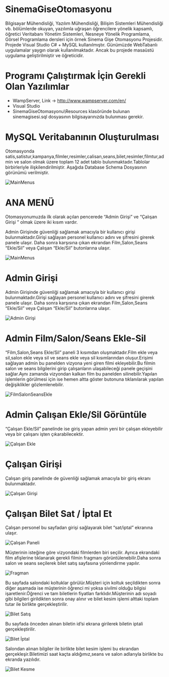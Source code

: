 # SinemaGiseOtomasyonu
Bilgisayar Mühendisliği, Yazılım Mühendisliği, Bilişim Sistemleri Mühendisliği vb. bölümlerde okuyan, yazılımla uğraşan öğrencilere yönelik kapsamlı, öğretici Veritabanı Yönetim Sistemleri, Nesneye Yönelik Programlama, Görsel Programlama dersleri için örnek Sinema Gişe Otomasyonu Projesidir. Projede Visual Studio C# + MySQL kullanılmıştır. Günümüzde WebTabanlı uygulamalar yaygın olarak kullanılmaktadır. Ancak bu projede masaüstü uygulama geliştirilmiştir ve öğreticidir.

# Programı Çalıştırmak İçin Gerekli Olan Yazılımlar
- WampServer, Link -> http://www.wampserver.com/en/
- Visual Studio
- SinemaGiseOtomasyonu\Resources klasöründe bulunan sinemagisesi.sql dosyasının bilgisayarınızda bulunması gerekir.

# MySQL Veritabanının Oluşturulması
Otomasyonda satis,satistur,kampanya,filmler,resimler,calisan,seans,bilet,resimler,filmtur,admin ve salon olmak üzere toplam 12 adet tablo bulunmaktadır.Tablolar birbirleriyle ilişkilendirilmiştir. Aşağıda Database Schema Dosyasının görünümü verilmiştir.

![MainMenus](https://github.com/MCagriCAGLAR/SinemaGiseOtomasyonu/blob/master/veritabani.jpg "Main Menus")


# ANA MENÜ
Otomasyonumuzda ilk olarak açılan pencerede “Admin Girişi” ve “Çalışan Girişi ” olmak üzere iki kısım vardır.

Admin Girişinde güvenliği sağlamak amacıyla bir kullanıcı girişi bulunmaktadır.Girişi sağlayan personel kullanıcı adını ve şifresini girerek panele ulaşır. Daha sonra karşısına çıkan ekrandan Film,Salon,Seans “Ekle/Sil” veya Çalışan “Ekle/Sil” butonlarına ulaşır.

![MainMenus](https://github.com/MCagriCAGLAR/SinemaGiseOtomasyonu/blob/master/AnaMenu.jpg "Main Menus")

# Admin Girişi
Admin Girişinde güvenliği sağlamak amacıyla bir kullanıcı girişi bulunmaktadır.Girişi sağlayan personel kullanıcı adını ve şifresini girerek panele ulaşır. Daha sonra karşısına çıkan ekrandan Film,Salon,Seans “Ekle/Sil” veya Çalışan “Ekle/Sil” butonlarına ulaşır.

![Admin Girişi](https://github.com/MCagriCAGLAR/SinemaGiseOtomasyonu/blob/master/adminGiris.jpg "Admin Girişi")

# Admin Film/Salon/Seans Ekle-Sil
“Film,Salon,Seans Ekle/Sil”  paneli 3 kısımdan oluşmaktadır.Film ekle veya sil,salon ekle veya sil ve seans ekle veya sil kısımlarından oluşur.Erişimi sağlayan admin bu panelden vizyona yeni giren filmi ekleyebilir.Bu filmin salon ve seans bilgilerini girip çalışanların ulaşabileceği panele geçişini sağlar.Aynı zamanda vizyondan kalkan film bu panelden silinebilir.Yapılan işlemlerin görülmesi için ise hemen altta göster butonuna tıklanılarak yapılan değişiklikler gözlemlenebilir.

![FilmSalonSeansEkle](https://github.com/MCagriCAGLAR/SinemaGiseOtomasyonu/blob/master/adminPanel.jpg "FilmSalonSeansEkle")

# Admin Çalışan Ekle/Sil Görüntüle
“Çalışan Ekle/Sil” panelinde ise giriş yapan admin yeni bir çalışan ekleyebilir veya bir çalışanı işten çıkarabilecektir.

![Çalışan Ekle](https://github.com/MCagriCAGLAR/SinemaGiseOtomasyonu/blob/master/calisanEkle.jpg "Çalışan Ekle/Sil")

# Çalışan Girişi
Çalışan giriş panelinde de güvenliği sağlamak amacıyla bir giriş ekranı bulunmaktadır.

![Çalışan Girişi](https://github.com/MCagriCAGLAR/SinemaGiseOtomasyonu/blob/master/calisanGirisi.jpg "Çalışan Giriş")

# Çalışan Bilet Sat / İptal Et
Çalışan personel bu sayfadan girişi sağlayarak bilet “sat/iptal” ekranına ulaşır. 

![Çalışan Paneli](https://github.com/MCagriCAGLAR/SinemaGiseOtomasyonu/blob/master/biletSatis.jpg "Çalışan Paneli")

Müşterinin isteğine göre vizyondaki filmlerden biri seçilir. Ayrıca ekrandaki film afişlerine tıklanarak gerekli filmin fragmanı görüntülenebilir.Daha sonra salon ve seans seçilerek bilet satış sayfasına yönlendirme yapılır.

![Fragman](https://github.com/MCagriCAGLAR/SinemaGiseOtomasyonu/blob/master/fragman.jpg "Fragman")

Bu sayfada salondaki koltuklar görülür.Müşteri için koltuk seçildikten sonra diğer aşamada ise müşterinin öğrenci mi yoksa sivilmi olduğu bilgisi işaretlenir.Öğrenci ve tam biletlerin fiyatları farklıdır.Müşterinin adı soyadı gibi bilgileri girildikten sonra onay alınır ve bilet kesim işlemi alttaki toplam tutar ile birlikte gerçekleştirilir.

![Bilet Satış](https://github.com/MCagriCAGLAR/SinemaGiseOtomasyonu/blob/master/koltuklar.jpg "Bilet Satış")

Bu sayfada önceden alınan biletin id’si ekrana girilerek biletin iptali gerçekleştirilir.

![Bilet İptal](https://github.com/MCagriCAGLAR/SinemaGiseOtomasyonu/blob/master/biletiptal.jpg "Bilet İptal Sayfası")

Salondan alınan bilgiler ile birlikte bilet kesim işlemi bu ekrandan gerçekleşir.Biletimizi saat kaçta aldığımız,seans ve salon adlarıyla birlikte bu ekranda yazılıdır.

![Bilet Kesme](https://github.com/MCagriCAGLAR/SinemaGiseOtomasyonu/blob/master/biletiptal.jpg "Bilet Kesme İşlemleri")



